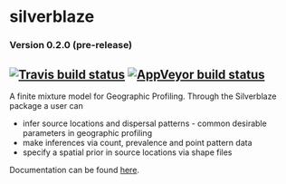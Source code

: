 # silverblaze
### Version 0.2.0 (pre-release)
[![Travis build status](https://travis-ci.org/Michael-Stevens-27/silverblaze.svg?branch=master)](https://travis-ci.org/Michael-Stevens-27/silverblaze)
[![AppVeyor build status](https://ci.appveyor.com/api/projects/status/github/Michael-Stevens-27/silverblaze?branch=master&svg=true)](https://ci.appveyor.com/project/Michael-Stevens-27/silverblaze)
--------------------------------------------------------------------------------------------------------------------------------

A finite mixture model for Geographic Profiling. Through the Silverblaze package a user can 

* infer source locations and dispersal patterns - common desirable parameters in geographic profiling
* make inferences via count,  prevalence and point pattern data   
* specify a spatial prior in source locations via shape files

Documentation can be found [here](https://michael-stevens-27.github.io/silverblaze/).
